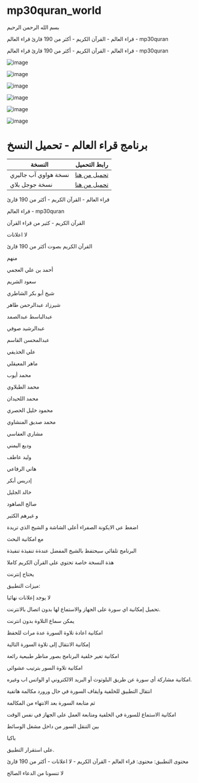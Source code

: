# mp30quran_world

بسم الله الرحمن الرحيم

قراء العالم - القرآن الكريم - أكثر من 190 قارئ قراء العالم - mp30quran



قراء العالم - القرآن الكريم - أكثر من 190 قارئ قراء العالم - mp30quran 

![image](https://github.com/user-attachments/assets/6e1ae92c-9183-4246-9ef9-7cf15bab2db6)

![image](https://github.com/user-attachments/assets/c1727410-cb82-43ea-b784-bbc24af3dd62)

![image](https://github.com/user-attachments/assets/b5c2e451-d84b-4e1b-9cc9-e9d518279e73)

![image](https://github.com/user-attachments/assets/56e8099d-4e4f-4d05-8b36-5323a0ee7214)

![image](https://github.com/user-attachments/assets/28800e92-554f-46e6-859c-c3cf00f6aae0)

![image](https://github.com/user-attachments/assets/8846894e-7c88-4a53-866c-e466eb83a094)




# برنامج قراء العالم - تحميل النسخ

| النسخة            | رابط التحميل                                                                                     |
|-------------------|-------------------------------------------------------------------------------------------------|
| نسخة هواوي آب جاليري | [تحميل من هنا](https://github.com/mp30quran/mp30quran_world/releases/download/v1-huawei/mp30quran_world-v1-huawei.apk) |
| نسخة جوجل بلاي    | [تحميل من هنا](https://github.com/mp30quran/mp30quran_world/releases/download/v1.3/mp30quran_world_v1.3.apk) |



قراء العالم - القرآن الكريم - أكثر من 190 قارئ


قراء العالم - mp30quran

القرآن الكريم - كثير من قراء القرآن

لا اعلانات

القرآن الكريم بصوت أكثر من 190 قارئ

منهم

أحمد بن علي العجمي

سعود الشريم

شيخ أبو بكر الشاطري

شيرزاد عبدالرحمن طاهر

عبدالباسط عبدالصمد

عبدالرشيد صوفي

عبدالمحسن القاسم

علي الحذيفي

ماهر المعيقلي

محمد أيوب

محمد الطبلاوي

محمد اللحيدان

محمود خليل الحصري

محمد صديق المنشاوي

مشاري العفاسي

وديع اليمني

وليد عاطف

هاني الرفاعي

إدريس أبكر

خالد الجليل

صالح الصاهود

و غيرهم الكثير

اضغط عى الايكونة الصفراء أعلى الشاشة و الشيخ الذي تريدة

مع امكانية البحث

البرنامج تلقائي سيحتفظ بالشيخ المفضل عندةة تنفيذة تنفيذة

هذة النسخة خاصة تحتوي على القرآن الكريم كاملا

يحتاج إنترنت

ميزات التطبيق:

لا يوجد إعلانات نهائيا

تحميل إمكانية اي سورة على الجهاز والاستماع لها بدون اتصال بالانترنت.

يمكن سماع التلاوة بدون انترنت

امكانية اعادة تلاوة السورة عدة مرات للحفظ

إمكانية الانتقال إلى تلاوة السورة التالية

امكانية تغير خلفية البرنامج بصور مناظر طبيعية رائعة

امكانية تلاوة السور بترتيب عشوائي

امكانية مشاركة أي سورة عن طريق البلوتوث أو البريد الالكتروني او الواتس اب وغيره.

انتقال التطبيق للخلفية وايقاف السورة في حال ورورد مكالمة هاتفية

ثم متابعة السورة بعد الانتهاء من المكالمة

امكانية الاستماع للسورة في الخلفية ومتابعة العمل على الجهاز في نفس الوقت

بين التنقل السور من داخل مشغل الوسائط

باكيا

على استقرار التطبيق.

محتوى التطبيق: محتوى: قراء العالم - القرآن الكريم - لا اعلانات - أكثر من 190 قارئ

لا تنسونا من الدعاء الصالح
